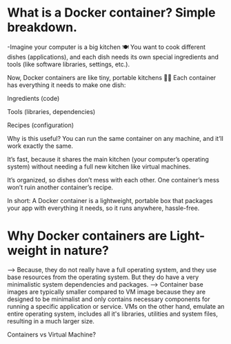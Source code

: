 What is a Docker container? Simple breakdown.
=============================================================================================================================================================================================
-Imagine your computer is a big kitchen 🍽️
You want to cook different dishes (applications), and each dish needs its own special ingredients and tools (like software libraries, settings, etc.).

Now, Docker containers are like tiny, portable kitchens 🚚🍳
Each container has everything it needs to make one dish:

Ingredients (code)

Tools (libraries, dependencies)

Recipes (configuration)

Why is this useful?
You can run the same container on any machine, and it’ll work exactly the same.

It’s fast, because it shares the main kitchen (your computer’s operating system) without needing a full new kitchen like virtual machines.

It’s organized, so dishes don’t mess with each other. One container’s mess won’t ruin another container’s recipe.

In short:
A Docker container is a lightweight, portable box that packages your app with everything it needs, so it runs anywhere, hassle-free.


Why Docker containers are Light-weight in nature?
=============================================================================================================================================================================================
--> Because, they do not really have a full operating system, and they use base resources from the operating system. But they do have a very minimalistic system dependencies and packages.
--> Container base images are typically smaller compared to VM image because they are designed to be minimalist and only contains necessary components for running a specific application or service. VMs on the other hand, emulate an entire operating system, includes all it's libraries, utilities and system files, resulting in a much larger size.

Containers vs Virtual Machine?

